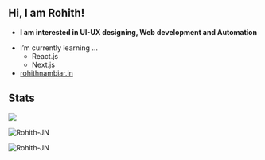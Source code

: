 ## Hi, I am Rohith!

* **I am interested in UI-UX designing, Web development and Automation**
- I’m currently learning ...
  - React.js
  - Next.js
- <a href="https://rohithnambiar.in/">rohithnambiar.in</a>

## Stats
<p><img align="center" src="https://github-profile-summary-cards.vercel.app/api/cards/profile-details?username=Rohith-JN&theme=github" /></p>
<p><img align="center" src="https://github-stats-alpha.vercel.app/api?username=Rohith-JN&bc=ebebeb&ic=0E8AD9" alt="Rohith-JN" /></p>
<p><img align="left" src="https://github-readme-stats.vercel.app/api/top-langs?username=Rohith-JN&langs_count=3&show_icons=true&locale=en" alt="Rohith-JN" /></p>

